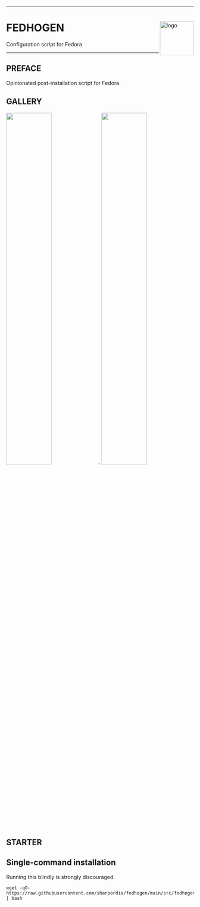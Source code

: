 <sup></sup><hr><div>
<a href="../.."><img align="right" height="91" src="https://user-images.githubusercontent.com/72373746/202393603-e66ea89a-3af1-4c0d-b666-ec86572bebac.png" alt="logo"></a>
<h1>FEDHOGEN</h1>
<p>Configuration script for Fedora</p>
</div><hr>

## PREFACE

Opinionated post-installation script for Fedora.

## GALLERY

<img src="https://fakeimg.pl/852x480/000/fff" width="49.25%"/><img src="https://upload.wikimedia.org/wikipedia/commons/c/ca/1x1.png" width="1.5%"/><img src="https://fakeimg.pl/852x480/000/fff" width="49.25%"/>

## STARTER

## Single-command installation

Running this blindly is strongly discouraged.

```shell
wget -qO- https://raw.githubusercontent.com/sharpordie/fedhogen/main/src/fedhogen.sh | bash
```

<!--

## PROJECT

## OVERVIEW

Opinionated post-installation script for Fedora.

<img src="https://fakeimg.pl/852x480/000/fff" width="49.25%"/><img src="https://upload.wikimedia.org/wikipedia/commons/c/ca/1x1.png" width="1.5%"/><img src="https://fakeimg.pl/852x480/000/fff" width="49.25%"/>

## GUIDANCE

Running this blindly is strongly discouraged.

```shell
wget -qO- https://raw.githubusercontent.com/sharpordie/fedhogen/main/src/fedhogen.sh | bash
```

-->

